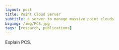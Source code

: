 ```yaml
---
layout: post
title: Point Cloud Server
subtitle: a server to manage massive point clouds
bigimg: /img/PCS.jpg
tags: [research, publications]
---
```


 Explain PCS.